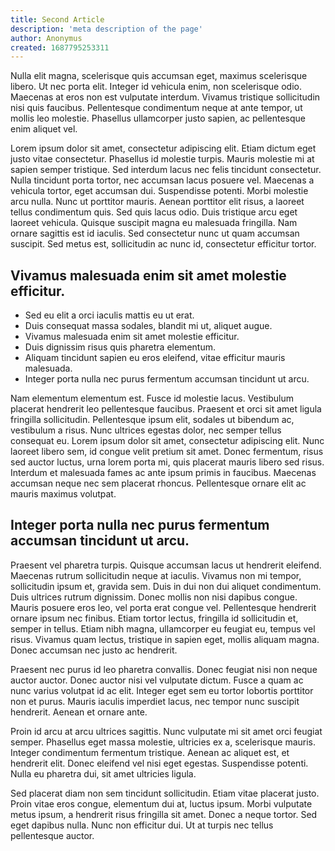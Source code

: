 ```yaml
---
title: Second Article
description: 'meta description of the page'
author: Anonymus
created: 1687795253311
---
```


Nulla elit magna, scelerisque quis accumsan eget, maximus scelerisque libero. Ut nec porta elit. Integer id vehicula enim, non scelerisque odio. Maecenas at eros non est vulputate interdum. Vivamus tristique sollicitudin nisi quis faucibus. Pellentesque condimentum neque at ante tempor, ut mollis leo molestie. Phasellus ullamcorper justo sapien, ac pellentesque enim aliquet vel.

<!--more-->

Lorem ipsum dolor sit amet, consectetur adipiscing elit. Etiam dictum eget justo vitae consectetur. Phasellus id molestie turpis. Mauris molestie mi at sapien semper tristique. Sed interdum lacus nec felis tincidunt consectetur. Nulla tincidunt porta tortor, nec accumsan lacus posuere vel. Maecenas a vehicula tortor, eget accumsan dui. Suspendisse potenti. Morbi molestie arcu nulla. Nunc ut porttitor mauris. Aenean porttitor elit risus, a laoreet tellus condimentum quis. Sed quis lacus odio. Duis tristique arcu eget laoreet vehicula. Quisque suscipit magna eu malesuada fringilla. Nam ornare sagittis est id iaculis. Sed consectetur nunc ut quam accumsan suscipit. Sed metus est, sollicitudin ac nunc id, consectetur efficitur tortor.

## Vivamus malesuada enim sit amet molestie efficitur.

- Sed eu elit a orci iaculis mattis eu ut erat.
- Duis consequat massa sodales, blandit mi ut, aliquet augue.
- Vivamus malesuada enim sit amet molestie efficitur.
- Duis dignissim risus quis pharetra elementum.
- Aliquam tincidunt sapien eu eros eleifend, vitae efficitur mauris malesuada.
- Integer porta nulla nec purus fermentum accumsan tincidunt ut arcu.

Nam elementum elementum est. Fusce id molestie lacus. Vestibulum placerat hendrerit leo pellentesque faucibus. Praesent et orci sit amet ligula fringilla sollicitudin. Pellentesque ipsum elit, sodales ut bibendum ac, vestibulum a risus. Nunc ultrices egestas dolor, nec semper tellus consequat eu. Lorem ipsum dolor sit amet, consectetur adipiscing elit. Nunc laoreet libero sem, id congue velit pretium sit amet. Donec fermentum, risus sed auctor luctus, urna lorem porta mi, quis placerat mauris libero sed risus. Interdum et malesuada fames ac ante ipsum primis in faucibus. Maecenas accumsan neque nec sem placerat rhoncus. Pellentesque ornare elit ac mauris maximus volutpat.

## Integer porta nulla nec purus fermentum accumsan tincidunt ut arcu.

Praesent vel pharetra turpis. Quisque accumsan lacus ut hendrerit eleifend. Maecenas rutrum sollicitudin neque at iaculis. Vivamus non mi tempor, sollicitudin ipsum et, gravida sem. Duis in dui non dui aliquet condimentum. Duis ultrices rutrum dignissim. Donec mollis non nisi dapibus congue. Mauris posuere eros leo, vel porta erat congue vel. Pellentesque hendrerit ornare ipsum nec finibus. Etiam tortor lectus, fringilla id sollicitudin et, semper in tellus. Etiam nibh magna, ullamcorper eu feugiat eu, tempus vel risus. Vivamus quam lectus, tristique in sapien eget, mollis aliquam magna. Donec accumsan nec justo ac hendrerit.

Praesent nec purus id leo pharetra convallis. Donec feugiat nisi non neque auctor auctor. Donec auctor nisi vel vulputate dictum. Fusce a quam ac nunc varius volutpat id ac elit. Integer eget sem eu tortor lobortis porttitor non et purus. Mauris iaculis imperdiet lacus, nec tempor nunc suscipit hendrerit. Aenean et ornare ante.

Proin id arcu at arcu ultrices sagittis. Nunc vulputate mi sit amet orci feugiat semper. Phasellus eget massa molestie, ultricies ex a, scelerisque mauris. Integer condimentum fermentum tristique. Aenean ac aliquet est, et hendrerit elit. Donec eleifend vel nisi eget egestas. Suspendisse potenti. Nulla eu pharetra dui, sit amet ultricies ligula.

Sed placerat diam non sem tincidunt sollicitudin. Etiam vitae placerat justo. Proin vitae eros congue, elementum dui at, luctus ipsum. Morbi vulputate metus ipsum, a hendrerit risus fringilla sit amet. Donec a neque tortor. Sed eget dapibus nulla. Nunc non efficitur dui. Ut at turpis nec tellus pellentesque auctor.